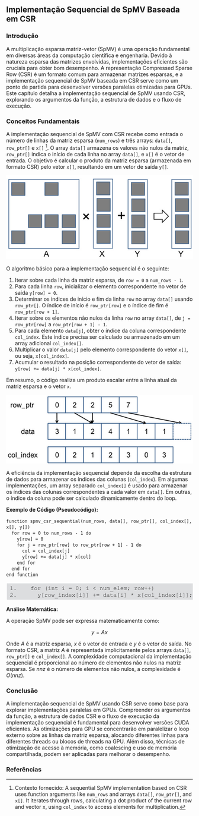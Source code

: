 ## Implementação Sequencial de SpMV Baseada em CSR

### Introdução

A multiplicação esparsa matriz-vetor (SpMV) é uma operação fundamental em diversas áreas da computação científica e engenharia. Devido à natureza esparsa das matrizes envolvidas, implementações eficientes são cruciais para obter bom desempenho. A representação Compressed Sparse Row (CSR) é um formato comum para armazenar matrizes esparsas, e a implementação sequencial de SpMV baseada em CSR serve como um ponto de partida para desenvolver versões paralelas otimizadas para GPUs. Este capítulo detalha a implementação sequencial de SpMV usando CSR, explorando os argumentos da função, a estrutura de dados e o fluxo de execução.

### Conceitos Fundamentais

A implementação sequencial de SpMV com CSR recebe como entrada o número de linhas da matriz esparsa (`num_rows`) e três arrays: `data[]`, `row_ptr[]` e `x[]` [^1]. O array `data[]` armazena os valores não nulos da matriz, `row_ptr[]` indica o início de cada linha no array `data[]`, e `x[]` é o vetor de entrada. O objetivo é calcular o produto da matriz esparsa (armazenada em formato CSR) pelo vetor `x[]`, resultando em um vetor de saída `y[]`.

![Illustration of sparse matrix-vector multiplication and accumulation (SpMV), where A * X + Y = Y.](./../images/image5.jpg)

O algoritmo básico para a implementação sequencial é o seguinte:

1.  Iterar sobre cada linha da matriz esparsa, de `row = 0` a `num_rows - 1`.
2.  Para cada linha `row`, inicializar o elemento correspondente no vetor de saída `y[row] = 0`.
3.  Determinar os índices de início e fim da linha `row` no array `data[]` usando `row_ptr[]`. O índice de início é `row_ptr[row]` e o índice de fim é `row_ptr[row + 1]`.
4.  Iterar sobre os elementos não nulos da linha `row` no array `data[]`, de `j = row_ptr[row]` a `row_ptr[row + 1] - 1`.
5.  Para cada elemento `data[j]`, obter o índice da coluna correspondente `col_index`. Este índice precisa ser calculado ou armazenado em um array adicional `col_index[]`.
6.  Multiplicar o valor `data[j]` pelo elemento correspondente do vetor `x[]`, ou seja, `x[col_index]`.
7.  Acumular o resultado na posição correspondente do vetor de saída: `y[row] += data[j] * x[col_index]`.

Em resumo, o código realiza um produto escalar entre a linha atual da matriz esparsa e o vetor `x`.

![Representation of a sparse matrix in Compressed Sparse Row (CSR) format using `row_ptr`, `data`, and `col_index` arrays.](./../images/image7.jpg)

A eficiência da implementação sequencial depende da escolha da estrutura de dados para armazenar os índices das colunas (`col_index`). Em algumas implementações, um array separado `col_index[]` é usado para armazenar os índices das colunas correspondentes a cada valor em `data[]`. Em outras, o índice da coluna pode ser calculado dinamicamente dentro do loop.

**Exemplo de Código (Pseudocódigo):**

```
function spmv_csr_sequential(num_rows, data[], row_ptr[], col_index[], x[], y[])
  for row = 0 to num_rows - 1 do
    y[row] = 0
    for j = row_ptr[row] to row_ptr[row + 1] - 1 do
      col = col_index[j]
      y[row] += data[j] * x[col]
    end for
  end for
end function
```

![Sequential loop implementation of sparse matrix-vector multiplication (SpMV) using the CSR format as described in Figure 10.4.](./../images/image9.jpg)

**Análise Matemática:**

A operação SpMV pode ser expressa matematicamente como:

$$
y = Ax
$$

Onde $A$ é a matriz esparsa, $x$ é o vetor de entrada e $y$ é o vetor de saída. No formato CSR, a matriz $A$ é representada implicitamente pelos arrays `data[]`, `row_ptr[]` e `col_index[]`. A complexidade computacional da implementação sequencial é proporcional ao número de elementos não nulos na matriz esparsa. Se $nnz$ é o número de elementos não nulos, a complexidade é $O(nnz)$.

### Conclusão

A implementação sequencial de SpMV usando CSR serve como base para explorar implementações paralelas em GPUs. Compreender os argumentos da função, a estrutura de dados CSR e o fluxo de execução da implementação sequencial é fundamental para desenvolver versões CUDA eficientes. As otimizações para GPU se concentrarão em paralelizar o loop externo sobre as linhas da matriz esparsa, alocando diferentes linhas para diferentes threads ou blocos de threads na GPU. Além disso, técnicas de otimização de acesso à memória, como coalescing e uso de memória compartilhada, podem ser aplicadas para melhorar o desempenho.

### Referências
[^1]: Contexto fornecido: A sequential SpMV implementation based on CSR uses function arguments like `num_rows` and arrays `data[]`, `row_ptr[]`, and `x[]`. It iterates through rows, calculating a dot product of the current row and vector x, using `col_index` to access elements for multiplication.

<!-- END -->